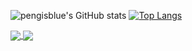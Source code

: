 ![pengisblue's GitHub stats](https://github-readme-stats.vercel.app/api?username=pengisblue&count_private=true&show_icons=true&theme=blueberry&hide_border=false&hide=issues)
[![Top Langs](https://github-readme-stats.vercel.app/api/top-langs/?username=pengisblue&layout=compact&theme=blueberry)](https://github.com/anuraghazra/github-readme-stats)

<a href="https://github.com/pengisblue/TIL">
  <img align="center" src="https://github-readme-stats.vercel.app/api/pin/?username=pengisblue&repo=TIL&show_owner=true&theme=prussian" />
</a>
<a href="https://github.com/pengisblue/AlgorithmStudy">
  <img align="center" src="https://github-readme-stats.vercel.app/api/pin/?username=pengisblue&repo=AlgorithmStudy&show_owner=true&theme=prussian" />
</a>

<!---
pengisblue/pengisblue is a ✨ special ✨ repository because its `README.md` (this file) appears on your GitHub profile.
You can click the Preview link to take a look at your changes.
--->
